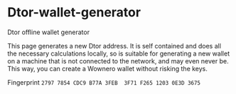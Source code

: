 # Dtor-wallet-generator
Dtor offline wallet generator

This page generates a new Dtor address. It is self contained and does all the necessary calculations locally, so is suitable for generating a new wallet on a machine that is not connected to the network, and may even never be. This way, you can create a Wownero wallet without risking the keys. 

Fingerprint
`2797 7854 CDC9 B77A 3FEB  3F71 F265 1203 0E3D 3675`

